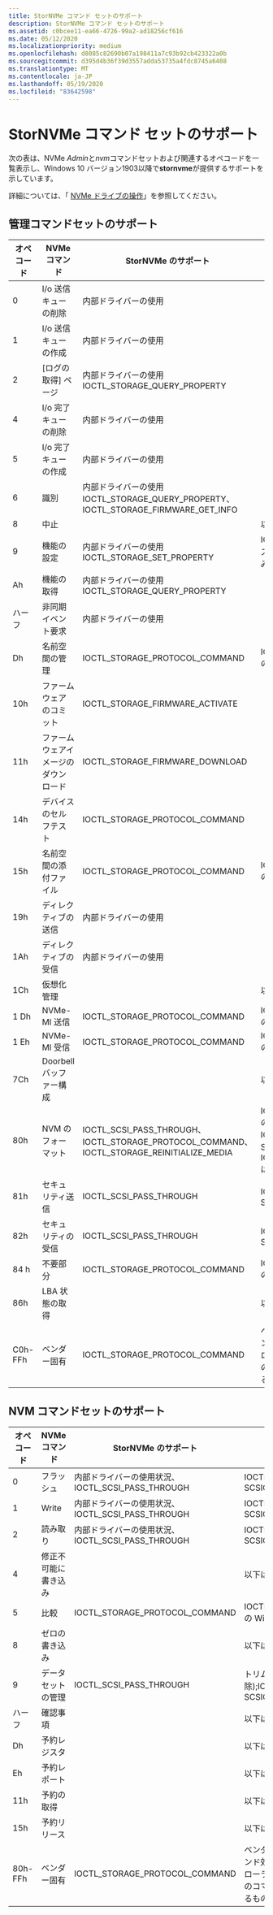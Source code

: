 ```yaml
---
title: StorNVMe コマンド セットのサポート
description: StorNVMe コマンド セットのサポート
ms.assetid: c0bcee11-ea66-4726-99a2-ad18256cf616
ms.date: 05/12/2020
ms.localizationpriority: medium
ms.openlocfilehash: d8085c82690b07a198411a7c93b92cb423322a0b
ms.sourcegitcommit: d395d4b36f39d3557adda53735a4fdc8745a6408
ms.translationtype: MT
ms.contentlocale: ja-JP
ms.lasthandoff: 05/19/2020
ms.locfileid: "83642598"
---
```

# <a name="stornvme-command-set-support"></a>StorNVMe コマンド セットのサポート

次の表は、NVMe *Admin*と*nvm*コマンドセットおよび関連するオペコードを一覧表示し、Windows 10 バージョン1903以降で**stornvme**が提供するサポートを示しています。  

詳細については、「 [NVMe ドライブの操作](https://docs.microsoft.com/windows/win32/fileio/working-with-nvme-devices#protocol-specific-queries)」を参照してください。

## <a name="admin-command-set-support"></a>管理コマンドセットのサポート

| オペコード  | NVMe コマンド                | StorNVMe のサポート      | 説明 |
| ------  | --------------------------  | --------------------- | -------- |
| 0       | I/o 送信キューの削除 | 内部ドライバーの使用 |    |
| 1       | I/o 送信キューの作成 | 内部ドライバーの使用 |    |
| 2       | [ログの取得] ページ                | 内部ドライバーの使用IOCTL_STORAGE_QUERY_PROPERTY |   |
| 4       | I/o 完了キューの削除 | 内部ドライバーの使用 |   |
| 5       | I/o 完了キューの作成 | 内部ドライバーの使用 |
| 6       | 識別                    | 内部ドライバーの使用IOCTL_STORAGE_QUERY_PROPERTY、IOCTL_STORAGE_FIRMWARE_GET_INFO |   |
| 8       | 中止                       |   | 以下は現在サポートされていません |
| 9       | 機能の設定                | 内部ドライバーの使用IOCTL_STORAGE_SET_PROPERTY | IOCTL_STORAGE_SET_PROPERTY 用のホスト制御の温度管理セット機能に対してのみ有効です |
| Ah      | 機能の取得                | 内部ドライバーの使用IOCTL_STORAGE_QUERY_PROPERTY |   |
| ハーフ      | 非同期イベント要求  | 内部ドライバーの使用 |   |   |
| Dh      | 名前空間の管理        | IOCTL_STORAGE_PROTOCOL_COMMAND | IOCTL_STORAGE_PROTOCOL_COMMAND の Win PE モードでのみ有効です |
| 10h     | ファームウェアのコミット             | IOCTL_STORAGE_FIRMWARE_ACTIVATE | |
| 11h     | ファームウェアイメージのダウンロード     | IOCTL_STORAGE_FIRMWARE_DOWNLOAD | |
| 14h     | デバイスのセルフテスト            | IOCTL_STORAGE_PROTOCOL_COMMAND  | |
| 15h     | 名前空間の添付ファイル        | IOCTL_STORAGE_PROTOCOL_COMMAND | IOCTL_STORAGE_PROTOCOL_COMMAND の Win PE モードでのみ有効です |
| 19h     | ディレクティブの送信              | 内部ドライバーの使用 |   |
| 1Ah     | ディレクティブの受信           | 内部ドライバーの使用 |   |
| 1Ch     | 仮想化管理   |   | 以下は現在サポートされていません |
| 1 Dh     | NVMe-MI 送信                | IOCTL_STORAGE_PROTOCOL_COMMAND | IOCTL_STORAGE_PROTOCOL_COMMAND の Win PE モードでのみ有効です |
| 1 Eh     | NVMe-MI 受信             | IOCTL_STORAGE_PROTOCOL_COMMAND | IOCTL_STORAGE_PROTOCOL_COMMAND の Win PE モードでのみ有効です |
| 7Ch     | Doorbell バッファー構成      |   | 以下は現在サポートされていません |
| 80h     | NVM のフォーマット                  | IOCTL_SCSI_PASS_THROUGH、IOCTL_STORAGE_PROTOCOL_COMMAND、IOCTL_STORAGE_REINITIALIZE_MEDIA | IOCTL_STORAGE_PROTOCOL_COMMAND の Win PE モードでのみ有効です。 IOCTL_SCSI_PASS_THROUGH の SCSIOP_SANITIZE。 IOCTL_STORAGE_REINITIALIZE_MEDIA は、暗号化消去だけをサポートします。 |
| 81h     | セキュリティ送信               | IOCTL_SCSI_PASS_THROUGH | IOCTL_SCSI_PASS_THROUGH の SCSIOP_SECURITY_PROTOCOL_OUT |
| 82h     | セキュリティの受信            | IOCTL_SCSI_PASS_THROUGH | IOCTL_SCSI_PASS_THROUGH の SCSIOP_SECURITY_PROTOCOL_IN |
| 84 h     | 不要部分                    | IOCTL_STORAGE_PROTOCOL_COMMAND | IOCTL_STORAGE_PROTOCOL_COMMAND の Win PE モードでのみ有効です |
| 86h     | LBA 状態の取得              |   | 以下は現在サポートされていません |
| C0h-FFh | ベンダー固有             | IOCTL_STORAGE_PROTOCOL_COMMAND | ベンダー固有のパススルーコマンド。 コマンド効果ログをサポートするためにコントローラーが必要です。また、ベンダコマンドのコマンド効果データはサポートされているものとして報告する必要があります。 |

## <a name="nvm-command-set-support"></a>NVM コマンドセットのサポート

| オペコード  | NVMe コマンド                | StorNVMe のサポート      | 説明 |
| ------  | --------------------------  | --------------------- | -------- |
| 0       | フラッシュ                       | 内部ドライバーの使用状況、IOCTL_SCSI_PASS_THROUGH | IOCTL_SCSI_PASS_THROUGH の SCSIOP_SYNCHRONIZE_CACHE |
| 1       | Write                       | 内部ドライバーの使用状況、IOCTL_SCSI_PASS_THROUGH | IOCTL_SCSI_PASS_THROUGH の SCSIOP_WRITE/SCSIOP_WRITE16 |
| 2       | 読み取り                        | 内部ドライバーの使用状況、IOCTL_SCSI_PASS_THROUGH | IOCTL_SCSI_PASS_THROUGH の SCSIOP_READ/SCSIOP_READ16 |
| 4       | 修正不可能に書き込み         |   | 以下は現在サポートされていません |
| 5       | 比較                     | IOCTL_STORAGE_PROTOCOL_COMMAND | IOCTL_STORAGE_PROTOCOL_COMMAND の Win PE モードでのみ有効です |
| 8       | ゼロの書き込み                |   | 以下は現在サポートされていません |
| 9       | データセットの管理          | IOCTL_SCSI_PASS_THROUGH | トリムのみ (割り当て解除);IOCTL_SCSI_PASS_THROUGH の SCSIOP_UNMAP |
| ハーフ      | 確認事項                      |   | 以下は現在サポートされていません |
| Dh      | 予約レジスタ        |   | 以下は現在サポートされていません |
| Eh      | 予約レポート          |   | 以下は現在サポートされていません |
| 11h     | 予約の取得         |   | 以下は現在サポートされていません |
| 15h     | 予約リリース         |   | 以下は現在サポートされていません |
| 80h-FFh | ベンダー固有             | IOCTL_STORAGE_PROTOCOL_COMMAND | ベンダー固有のパススルーコマンド。 コマンド効果ログをサポートするためにコントローラーが必要です。また、ベンダコマンドのコマンド効果データはサポートされているものとして報告する必要があります。 |
